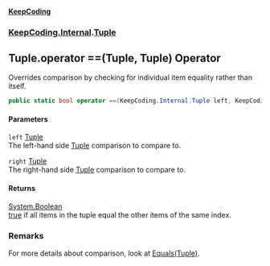 #### [KeepCoding](index.md 'index')
### [KeepCoding.Internal](KeepCoding.Internal.md 'KeepCoding.Internal').[Tuple](Tuple.md 'KeepCoding.Internal.Tuple')
## Tuple.operator ==(Tuple, Tuple) Operator
Overrides comparison by checking for individual item equality rather than itself.  
```csharp
public static bool operator ==(KeepCoding.Internal.Tuple left, KeepCoding.Internal.Tuple right);
```
#### Parameters
<a name='KeepCoding.Internal.Tuple.op_Equality(KeepCoding.Internal.Tuple.KeepCoding.Internal.Tuple).left'></a>
`left` [Tuple](Tuple.md 'KeepCoding.Internal.Tuple')  
The left-hand side [Tuple](Tuple.md 'KeepCoding.Internal.Tuple') comparison to compare to.
  
<a name='KeepCoding.Internal.Tuple.op_Equality(KeepCoding.Internal.Tuple.KeepCoding.Internal.Tuple).right'></a>
`right` [Tuple](Tuple.md 'KeepCoding.Internal.Tuple')  
The right-hand side [Tuple](Tuple.md 'KeepCoding.Internal.Tuple') comparison to compare to.
  
#### Returns
[System.Boolean](https://docs.microsoft.com/en-us/dotnet/api/System.Boolean 'System.Boolean')  
[true](https://docs.microsoft.com/en-us/dotnet/csharp/language-reference/builtin-types/bool 'https://docs.microsoft.com/en-us/dotnet/csharp/language-reference/builtin-types/bool') if all items in the tuple equal the other items of the same index.
### Remarks
For more details about comparison, look at [Equals(Tuple)](Tuple.Equals.xuvtsrnmJPfxho6gW7dWgA.md 'KeepCoding.Internal.Tuple.Equals(KeepCoding.Internal.Tuple)').  
